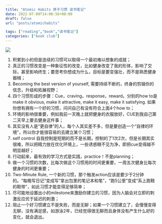 ```yaml
---
title: "Atomic Habits 原子习惯 读书笔记"
date: 2022-07-09T14:08:56+08:00
draft: false
url: "posts/atomichabits"

tags: ["reading","book","读书笔记"]
categories: ["book club"]
---
```


![](/img/atomichabits.jpg)

1. 积累到小的但是连续的习惯可以取得一个最初难以想象的成就；
2. 真正的习惯改变是一种象征性的改变，比如健身改变了我的形体，影响了交际，甚至影响终生；要思考你想成为什么，目标是要变强壮，而不是熟悉健身器械；
3. Becoming the best version of yourself, 需要持续不断的，终身的剪辑你的信念，升级和拓展视野；
4. 四个习惯形成的步骤：Cue，craving，response，reward。分别的how to是make it obvious, make it attractive, make it easy, make it satisfying. 如果你想有拥有一个好的习惯，问问自己有没有符合上面4个how to；
5. 环境的影响很重要，例如我前一天晚上就把健身的衣服放好，CUE到我自己第二天早上要去健身这件事；
6. 其实没有人是“更自律”的人，每个人其实差不多，但是要创造一个“自律的环境”，所以你才能很容易的去建立某个习惯；
7. self control 自我控制是短期的而不是长期，控制的了1次2次，但是长期其实很难，所以把精力放在优化环境上，一些诱惑眼不见为净，即把cue变得越不明显越好；
8. 行动起来，最有效的学习方式是实践，practice！不是planning；
9. 做一个习惯的次数，比每次做这个习惯用的时间更重要，一周五次健身比每次健身的时间更重要；
10. Two-Minute Rule, 一个新的习惯，那个触发action应该是要少于2分钟的。“每晚写日记”变成写“拿出包里的笔记本和笔”，“跑5公里”变成“系上跑鞋的鞋带”，如此习惯才能变得足够简单；
11. 尽可能地设置出小的milestone来激励你建立的习惯，因为人脑会对立即的刺激反应优于延迟的刺激；
12. 阻止一个好习惯建立不是失败，而是无聊；如果一个习惯建立了，会慢慢变得无聊，没有满足感，如游泳2年，已经觉得很无聊而且身体没有产生什么好的变化，就会退出。